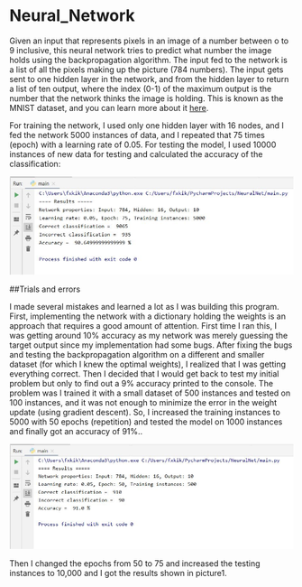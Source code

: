# Neural_Network

Given an input that represents pixels in an image of a number between o to 9 inclusive, this neural network tries to predict what number the image holds using the backpropagation algorithm. The input fed to the network is a list of all the pixels making up the picture (784 numbers). The input gets sent to one hidden layer in the network, and from the hidden layer to return a list of ten output, where the index (0-1) of the maximum output is the number that the network thinks the image is holding.
This is known as the MNIST dataset, and you can learn more about it <a href = "http://yann.lecun.com/exdb/mnist/">here</a>.

For training the network, I used only one hidden layer with 16 nodes, and I fed the network 5000 instances of data, and I repeated that 75 times (epoch) with a learning rate of 0.05. For testing the model, I used 10000 instances of new data for testing and calculated the accuracy of the classification: 



<img src= "./images/picture1.JPG" alt="accuracy1">


##Trials and errors

I made several mistakes and learned a lot as I was building this program. First, implementing the network with a dictionary holding the weights is an approach that requires a good amount of attention. First time I ran this, I was getting around 10% accuracy as my network was merely guessing the target output since my implementation had some bugs. After fixing the bugs and testing the backpropagation algorithm on a different and smaller dataset (for which I knew the optimal weights), I realized that I was getting everything correct. Then I decided that I would get back to test my initial problem but only to find out a 9% accuracy printed to the console. The problem was I trained it with a small dataset of 500 instances and tested on 100 instances, and it was not enough to minimize the error in the weight update (using gradient descent). So, I increased the training instances to 5000 with 50 epochs (repetition) and tested the model on 1000 instances and finally got an accuracy of 91%.. 


<img src= "./images/picture2.JPG" alt="accuracy2">


Then I changed the epochs from 50 to 75 and increased the testing instances to 10,000 and I got the results shown in picture1.
